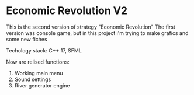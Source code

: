 # Economic Revolution V2

This is the second version of strategy "Economic Revolution"
The first version was console game, but in this project i'm trying to make grafics and some new fiches

Techology stack: C++ 17, SFML

Now are relised functions:
1) Working main menu
2) Sound settings
3) River generator engine
